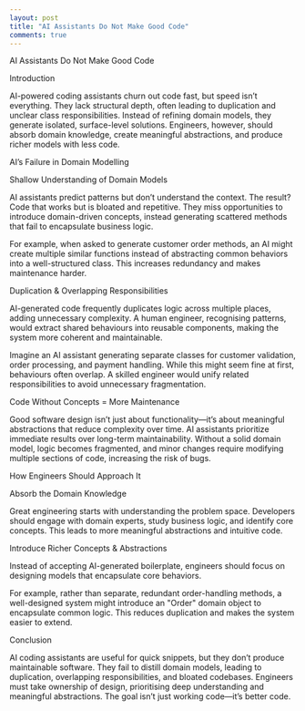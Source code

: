```yaml
---
layout: post
title: "AI Assistants Do Not Make Good Code"
comments: true
---
```

AI Assistants Do Not Make Good Code

Introduction

AI-powered coding assistants churn out code fast, but speed isn’t everything. They lack structural depth, often leading to duplication and unclear class responsibilities. Instead of refining domain models, they generate isolated, surface-level solutions. Engineers, however, should absorb domain knowledge, create meaningful abstractions, and produce richer models with less code.

AI’s Failure in Domain Modelling

Shallow Understanding of Domain Models

AI assistants predict patterns but don’t understand the context. The result? Code that works but is bloated and repetitive. They miss opportunities to introduce domain-driven concepts, instead generating scattered methods that fail to encapsulate business logic.

For example, when asked to generate customer order methods, an AI might create multiple similar functions instead of abstracting common behaviors into a well-structured class. This increases redundancy and makes maintenance harder.

Duplication & Overlapping Responsibilities

AI-generated code frequently duplicates logic across multiple places, adding unnecessary complexity. A human engineer, recognising patterns, would extract shared behaviours into reusable components, making the system more coherent and maintainable.

Imagine an AI assistant generating separate classes for customer validation, order processing, and payment handling. While this might seem fine at first, behaviours often overlap. A skilled engineer would unify related responsibilities to avoid unnecessary fragmentation.

Code Without Concepts = More Maintenance

Good software design isn’t just about functionality—it’s about meaningful abstractions that reduce complexity over time. AI assistants prioritize immediate results over long-term maintainability. Without a solid domain model, logic becomes fragmented, and minor changes require modifying multiple sections of code, increasing the risk of bugs.

How Engineers Should Approach It

Absorb the Domain Knowledge

Great engineering starts with understanding the problem space. Developers should engage with domain experts, study business logic, and identify core concepts. This leads to more meaningful abstractions and intuitive code.

Introduce Richer Concepts & Abstractions

Instead of accepting AI-generated boilerplate, engineers should focus on designing models that encapsulate core behaviors.

For example, rather than separate, redundant order-handling methods, a well-designed system might introduce an "Order" domain object to encapsulate common logic. This reduces duplication and makes the system easier to extend.

Conclusion

AI coding assistants are useful for quick snippets, but they don’t produce maintainable software. They fail to distill domain models, leading to duplication, overlapping responsibilities, and bloated codebases. Engineers must take ownership of design, prioritising deep understanding and meaningful abstractions. The goal isn’t just working code—it’s better code.
